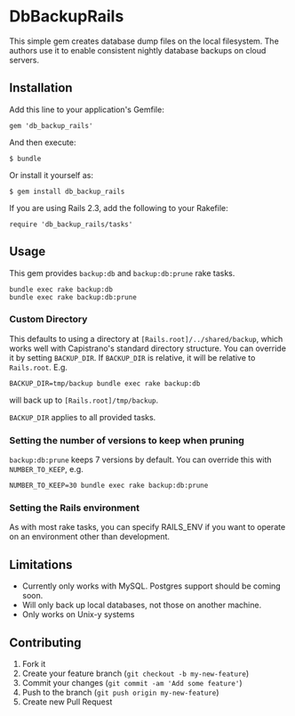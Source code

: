 # DbBackupRails

This simple gem creates database dump files on the local filesystem. The
authors use it to enable consistent nightly database backups on cloud servers.

## Installation

Add this line to your application's Gemfile:

    gem 'db_backup_rails'

And then execute:

    $ bundle

Or install it yourself as:

    $ gem install db_backup_rails

If you are using Rails 2.3, add the following to your Rakefile:

    require 'db_backup_rails/tasks'

## Usage

This gem provides `backup:db` and `backup:db:prune` rake tasks.

    bundle exec rake backup:db
    bundle exec rake backup:db:prune

### Custom Directory

This defaults to using a directory at `[Rails.root]/../shared/backup`, which
works well with Capistrano's standard directory structure. You can override it
by setting `BACKUP_DIR`. If `BACKUP_DIR` is relative, it will be relative to
`Rails.root`. E.g.

    BACKUP_DIR=tmp/backup bundle exec rake backup:db

will back up to `[Rails.root]/tmp/backup`.

`BACKUP_DIR` applies to all provided tasks.

### Setting the number of versions to keep when pruning

`backup:db:prune` keeps 7 versions by default. You can override this with
`NUMBER_TO_KEEP`, e.g.

    NUMBER_TO_KEEP=30 bundle exec rake backup:db:prune

### Setting the Rails environment

As with most rake tasks, you can specify RAILS_ENV if you want to operate on an
environment other than development.

## Limitations

* Currently only works with MySQL. Postgres support should be coming soon.
* Will only back up local databases, not those on another machine.
* Only works on Unix-y systems

## Contributing

1. Fork it
2. Create your feature branch (`git checkout -b my-new-feature`)
3. Commit your changes (`git commit -am 'Add some feature'`)
4. Push to the branch (`git push origin my-new-feature`)
5. Create new Pull Request
